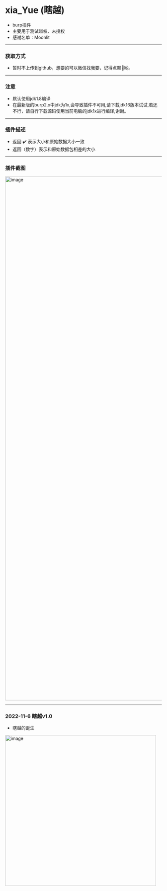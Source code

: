# xia_Yue (瞎越)

* burp插件
* 主要用于测试越权、未授权
* 感谢名单：Moonlit

**********

### 获取方式
* 暂时不上传到github，想要的可以微信找我要，记得点颗🌟哟。

**********

### 注意
* 默认使用jdk1.8编译
* 在最新版的burp2.x中jdk为1x,会导致插件不可用,请下载jdk16版本试试,若还不行，请自行下载源码使用当前电脑的jdk1x进行编译,谢谢。

**********

### 插件描述
* 返回 ✔️ 表示大小和原始数据大小一致
* 返回（数字）表示和原始数据包相差的大小

**********

### 插件截图

<img width="1686" alt="image" src="https://user-images.githubusercontent.com/30351807/200182480-7b092886-8c04-4999-ae74-ee0d66bef603.png">



************

### 2022-11-6 瞎越v1.0
* 瞎越的诞生

<img width="485" alt="image" src="https://user-images.githubusercontent.com/30351807/200175816-9e821e3c-d807-41cd-b975-eeb94e174e3a.png">

